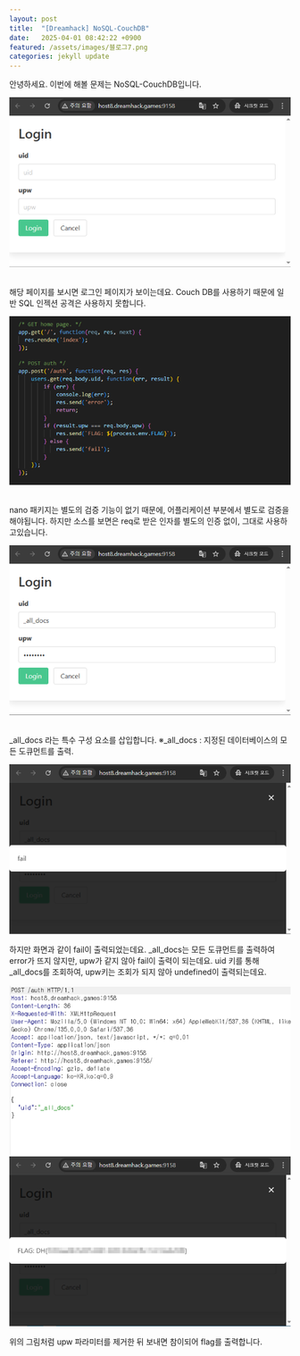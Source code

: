 ```yaml
---
layout: post
title:  "[Dreamhack] NoSQL-CouchDB"
date:   2025-04-01 08:42:22 +0900
featured: /assets/images/블로그7.png
categories: jekyll update
---
```

<p>안녕하세요. 이번에 해볼 문제는 NoSQL-CouchDB입니다.</p>
<img src="/assets/images/7/1.png" style="max-width: 100%; height: auto;"> 
<p>해당 페이지를 보시면 로그인 페이지가 보이는데요. Couch DB를 사용하기 때문에 일반 SQL 인젝션 공격은 사용하지 못합니다.</p>
<img src="/assets/images/7/2.png" style="max-width: 100%; height: auto;"> 
<p>nano 패키지는 별도의 검증 기능이 없기 때문에, 어플리케이션 부분에서 별도로 검증을해야됩니다. 하지만 소스를 보면은 req로 받은 인자를 별도의 인증 없이, 그대로 사용하고있습니다.</p>
<img src="/assets/images/7/3.png" style="max-width: 100%; height: auto;"> 
<p>_all_docs 라는 특수 구성 요소를 삽입합니다.  
※_all_docs : 지정된 데이터베이스의 모든 도큐먼트를 출력.</p>
<img src="/assets/images/7/4.png" style="max-width: 100%; height: auto;">
<p>하지만 화면과 같이 fail이 출력되었는데요. _all_docs는 모든 도큐먼트를 출력하여 error가 뜨지 않지만, upw가 같지 않아 fail이 출력이 되는데요. uid 키를 통해 _all_docs를 조회하여, upw키는 조회가 되지 않아 undefined이 출력되는데요.</p>
<img src="/assets/images/7/5.png" style="max-width: 100%; height: auto;">
<img src="/assets/images/7/6.png" style="max-width: 100%; height: auto;">
<p>위의 그림처럼 upw 파라미터를 제거한 뒤 보내면 참이되어 flag를 출력합니다.</p>

